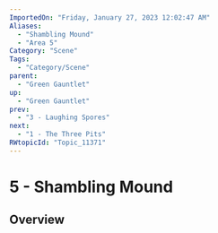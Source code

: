 ```yaml
---
ImportedOn: "Friday, January 27, 2023 12:02:47 AM"
Aliases:
  - "Shambling Mound"
  - "Area 5"
Category: "Scene"
Tags:
  - "Category/Scene"
parent:
  - "Green Gauntlet"
up:
  - "Green Gauntlet"
prev:
  - "3 - Laughing Spores"
next:
  - "1 - The Three Pits"
RWtopicId: "Topic_11371"
---
```

# 5 - Shambling Mound
## Overview
